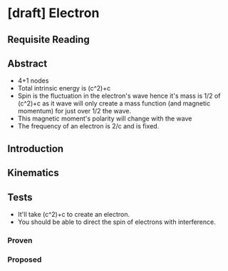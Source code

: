 # [draft] Electron

## Requisite Reading

## Abstract
- 4+1 nodes
- Total intrinsic energy is (c^2)+c 
- Spin is the fluctuation in the electron's wave hence it's mass is 1/2 of (c^2)+c as it wave will only create a mass function (and magnetic momentum) for just over 1/2 the wave.
- This magnetic moment's polarity will change with the wave
- The frequency of an electron is 2/c and is fixed.



## Introduction


## Kinematics


## Tests
- It'll take (c^2)+c to create an electron.
- You should be able to direct the spin of electrons with interference.


### Proven


### Proposed
